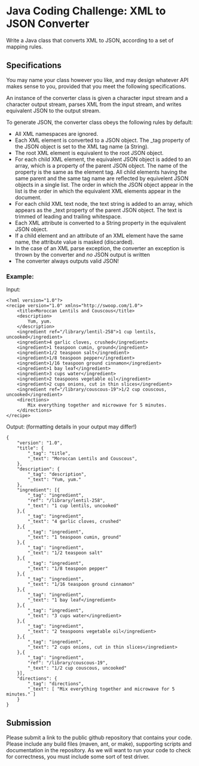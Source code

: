 # Java Coding Challenge: XML to JSON Converter

Write a Java class that converts XML to JSON, according to a set of mapping rules.

## Specifications

You may name your class however you like, and may design whatever API makes sense to you,
provided that you meet the following specifications.

An instance of the converter class is given a character input stream and a character output
stream, parses XML from the input stream, and writes equivalent JSON to the output stream.

To generate JSON, the converter class obeys the following rules by default:

- All XML namespaces are ignored.
- Each XML element is converted to a JSON object.  The _tag property of the JSON object is set to the XML tag name (a String).
- The root XML element is equivalent to the root JSON object.
- For each child XML element, the equivalent JSON object is added to an array, which is a property of the parent JSON object.  The name of the property is the same as the element tag.  All child elements having the same parent and the same tag name are reflected by equivelent JSON objects in a single list.  The order in which the JSON object appear in the list is the order in which the equivalent XML elements appear in the document.
- For each child XML text node, the text string is added to an array, which appears as the _text property of the parent JSON object.  The text is trimmed of leading and trailing whitespace.
- Each XML attribute is converted to a String property in the equivalent JSON object.  
- If a child element and an attribute of an XML element have the same name, the attribute value is masked (discarded).
- In the case of an XML parse exception, the converter an exception is thrown by the converter and *no* JSON output is written
- The converter always outputs valid JSON!

### Example:

Input:

```
<?xml version="1.0"?>
<recipe version="1.0" xmlns="http://swoop.com/1.0">
	<title>Moroccan Lentils and Couscous</title>
	<description>
		Yum, yum.
	</description>
	<ingredient ref="/library/lentil-258">1 cup lentils, uncooked</ingredient>
	<ingredient>4 garlic cloves, crushed</ingredient>
	<ingredient>1 teaspoon cumin, ground</ingredient>
	<ingredient>1/2 teaspoon salt</ingredient>
	<ingredient>1/8 teaspoon pepper</ingredient>
	<ingredient>1/16 teaspoon ground cinnamon</ingredient>
	<ingredient>1 bay leaf</ingredient>
	<ingredient>3 cups water</ingredient>
	<ingredient>2 teaspoons vegetable oil</ingredient>
	<ingredient>2 cups onions, cut in thin slices</ingredient>
	<ingredient ref="/library/couscous-19">1/2 cup couscous, uncooked</ingredient>
	<directions>
		Mix everything together and microwave for 5 minutes.
	</directions>
</recipe>
```

Output: (formatting details in your output may differ!)

```
{
	"version": "1.0",
	"title": {
		"_tag": "title",
		"_text": "Moroccan Lentils and Couscous",
	},
	"description": {
		"_tag": "description",
		"_text": "Yum, yum."
	},
	"ingredient": [{
		"_tag": "ingredient",
		"ref": "/library/lentil-258",
		"_text": "1 cup lentils, uncooked"
	},{
		"_tag": "ingredient",
		"_text": "4 garlic cloves, crushed"
	},{
		"_tag": "ingredient",
		"_text": "1 teaspoon cumin, ground"
	},{
		"_tag": "ingredient",
		"_text": "1/2 teaspoon salt"
	},{
		"_tag": "ingredient",
		"_text": "1/8 teaspoon pepper"
	},{
		"_tag": "ingredient",
		"_text": "1/16 teaspoon ground cinnamon"
	},{
		"_tag": "ingredient",
		"_text": "1 bay leaf</ingredient>
	},{
		"_tag": "ingredient",
		"_text": "3 cups water</ingredient>
	},{
		"_tag": "ingredient",
		"_text": "2 teaspoons vegetable oil</ingredient>
	},{
		"_tag": "ingredient",
		"_text": "2 cups onions, cut in thin slices</ingredient>
	},{
		"_tag": "ingredient",
		"ref": "/library/couscous-19",
		"_text": "1/2 cup couscous, uncooked"
	}],
	"directions": {
		"_tag": "directions",
		"_text": [ "Mix everything together and microwave for 5 minutes." ]
	}
}
```

## Submission

Please submit a link to the public github repository that contains your code.  Please include any build files
(maven, ant, or make), supporting scripts and documentation in the repository.  As we will want to run your code
to check for correctness, you must include some sort of test driver.


